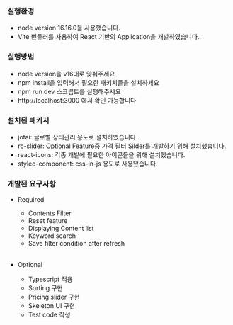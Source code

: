 ### 실행환경

- node version 16.16.0을 사용했습니다.
- Vite 번들러를 사용하여 React 기반의 Application을 개발하였습니다.

### 실행방법

- node version을 v16대로 맞춰주세요
- npm install을 입력해서 필요한 패키치들을 설치하세요
- npm run dev 스크립트를 실행해주세요
- http://localhost:3000 에서 확인 가능합니다

### 설치된 패키지

- jotai: 글로벌 상태관리 용도로 설치하였습니다.
- rc-slider: Optional Feature중 가격 필터 Silder를 개발하기 위해 설치했습니다.
- react-icons: 각종 개발에 필요한 아이콘들을 위해 설치했습니다.
- styled-component: css-in-js 용도로 사용됐습니다.

### 개발된 요구사항

- Required
  - Contents Filter
  - Reset feature
  - Displaying Content list
  - Keyword search
  - Save filter condition after refresh

  <br />

- Optional
  - Typescript 적용
  - Sorting 구현
  - Pricing slider 구현
  - Skeleton UI 구현
  - Test code 작성
